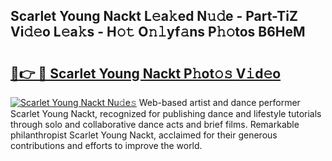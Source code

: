 ## Scarlet Young Nackt L𝚎a𝚔ed N𝚞𝚍e - Part-TiZ Vi𝚍𝚎o L𝚎a𝚔s - H𝚘𝚝 O𝚗𝚕yf𝚊ns P𝚑𝚘tos B6HeM

# <h2><a href="http://kfap5b.oniu.top/?m=Scarlet+Young+Nackt">🔗👉 🔴 Scarlet Young Nackt P𝚑ot𝚘𝚜 V𝚒d𝚎o</a></h2>

[![Scarlet Young Nackt Nu𝚍e𝚜](https://i.imgur.com/0qMVB7G.gif)](http://kfap5b.oniu.top/?m=Scarlet+Young+Nackt)
Web-based artist and dance performer Scarlet Young Nackt, recognized for publishing dance and lifestyle tutorials through solo and collaborative dance acts and brief films. Remarkable philanthropist Scarlet Young Nackt, acclaimed for their generous contributions and efforts to improve the world.  
